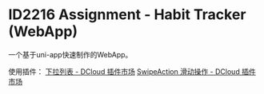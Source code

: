 # ID2216 Assignment - Habit Tracker (WebApp)

一个基于uni-app快速制作的WebApp。

使用插件：
[下拉列表 - DCloud 插件市场](https://ext.dcloud.net.cn/plugin?id=518)
[SwipeAction 滑动操作 - DCloud 插件市场](https://ext.dcloud.net.cn/plugin?id=181)